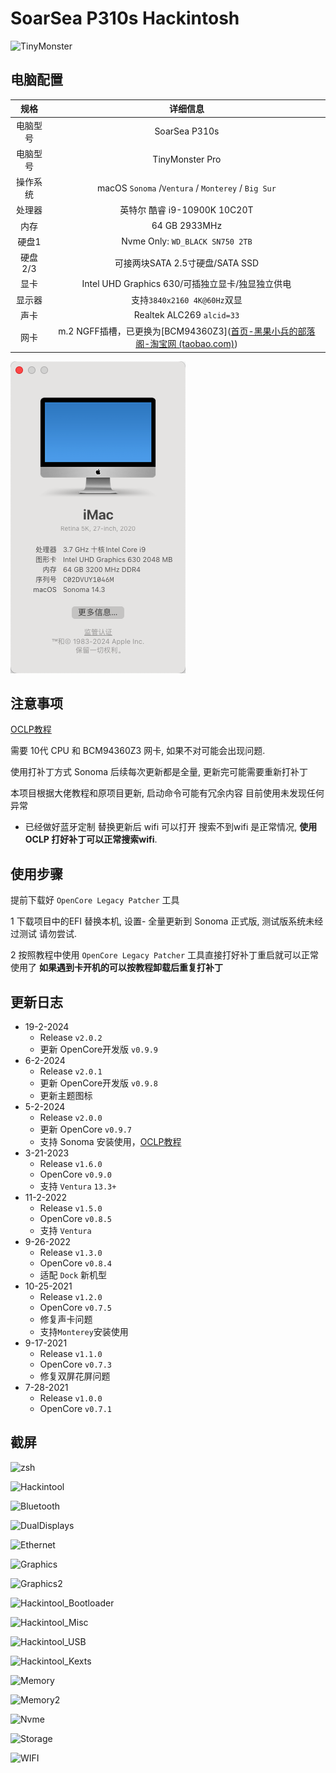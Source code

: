 # SoarSea P310s Hackintosh



![TinyMonster](./ScreenShots/TinyMonsterPro.png)

## 电脑配置

|   规格   |                           详细信息                           |
| :------: | :----------------------------------------------------------: |
| 电脑型号 |                        SoarSea P310s                         |
| 电脑型号 |                       TinyMonster Pro                        |
| 操作系统 |     macOS `Sonoma`  /`Ventura` / `Monterey` / `Big Sur`      |
|  处理器  |                 英特尔 酷睿 i9-10900K 10C20T                 |
|   内存   |                        64 GB 2933MHz                         |
|  硬盘1   |               Nvme Only: `WD_BLACK SN750 2TB`                |
| 硬盘2/3  |               可接两块SATA 2.5寸硬盘/SATA SSD                |
|   显卡   |       Intel UHD Graphics 630/可插独立显卡/独显独立供电       |
|  显示器  |                 支持`3840x2160 4K@60Hz`双显                  |
|   声卡   |                  Realtek ALC269 `alcid=33`                   |
|   网卡   | m.2 NGFF插槽，已更换为[BCM94360Z3]([首页-黑果小兵的部落阁-淘宝网 (taobao.com)](https://hackintosher.taobao.com/)) |

![WX20240205-145603](./ScreenShots/WX20240205-145603.png)



## 注意事项

[OCLP教程](https://blog.daliansky.net/OCLP.html)

需要 10代 CPU 和  BCM94360Z3 网卡, 如果不对可能会出现问题. 



使用打补丁方式 Sonoma 后续每次更新都是全量, 更新完可能需要重新打补丁



本项目根据大佬教程和原项目更新, 启动命令可能有冗余内容 目前使用未发现任何异常



+ 已经做好蓝牙定制  替换更新后 wifi 可以打开 搜索不到wifi 是正常情况, **使用OCLP 打好补丁可以正常搜索wifi**.



## 使用步骤

提前下载好 `OpenCore Legacy Patcher` 工具

1 下载项目中的EFI 替换本机, 设置- 全量更新到 Sonoma 正式版, 测试版系统未经过测试 请勿尝试.

2 按照教程中使用 `OpenCore Legacy Patcher` 工具直接打好补丁重启就可以正常使用了 **如果遇到卡开机的可以按教程卸载后重复打补丁**



## 更新日志
- 19-2-2024
  - Release `v2.0.2`
  - 更新 OpenCore开发版 `v0.9.9`
- 6-2-2024
  - Release `v2.0.1`
  - 更新 OpenCore开发版 `v0.9.8`
  - 更新主题图标
- 5-2-2024
  - Release `v2.0.0`
  - 更新 OpenCore `v0.9.7`
  - 支持 Sonoma 安装使用，[OCLP教程](https://blog.daliansky.net/OCLP.html)
- 3-21-2023
  - Release `v1.6.0`
  - OpenCore `v0.9.0`
  - 支持 `Ventura` `13.3+`
- 11-2-2022
  - Release `v1.5.0`
  - OpenCore `v0.8.5`
  - 支持 `Ventura`
- 9-26-2022
  - Release `v1.3.0`
  - OpenCore `v0.8.4`
  - 适配 `Dock` 新机型
- 10-25-2021
  - Release `v1.2.0`
  - OpenCore `v0.7.5`
  - 修复声卡问题
  - 支持`Monterey`安装使用
- 9-17-2021
  - Release `v1.1.0`
  - OpenCore `v0.7.3`
  - 修复双屏花屏问题
- 7-28-2021
  - Release `v1.0.0`
  - OpenCore `v0.7.1`

## 截屏

![zsh](./ScreenShots/zsh.png)

![Hackintool](ScreenShots/Hackintool.png)

![Bluetooth](ScreenShots/11.5.1_20G80.png)

![DualDisplays](ScreenShots/DualDisplays.png)

![Ethernet](ScreenShots/Ethernet.png)

![Graphics](ScreenShots/Graphics.png)

![Graphics2](ScreenShots/Graphics2.png)

![Hackintool_Bootloader](ScreenShots/Hackintool_Bootloader.png)

![Hackintool_Misc](ScreenShots/Hackintool_Misc.png)

![Hackintool_USB](ScreenShots/Hackintool_USB.png)

![Hackintool_Kexts](ScreenShots/Hackintool_Kexts.png)

![Memory](ScreenShots/Memory.png)

![Memory2](ScreenShots/Memory2.png)

![Nvme](ScreenShots/Nvme.png)

![Storage](ScreenShots/Storage.png)

![WIFI](ScreenShots/WIFI.png)

 
